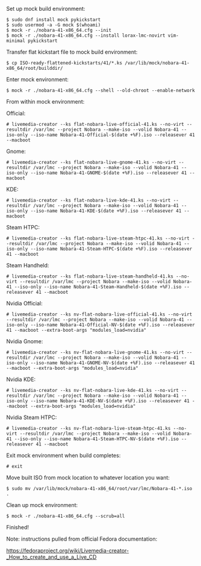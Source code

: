 Set up mock build environment:
```
$ sudo dnf install mock pykickstart
$ sudo usermod -a -G mock $(whoami)
$ mock -r ./nobara-41-x86_64.cfg --init
$ mock -r ./nobara-41-x86_64.cfg --install lorax-lmc-novirt vim-minimal pykickstart
```

Transfer flat kickstart file to mock build environment:

```
$ cp ISO-ready-flattened-kickstarts/41/*.ks /var/lib/mock/nobara-41-x86_64/root/builddir/
```

Enter mock environment:
```
$ mock -r ./nobara-41-x86_64.cfg --shell --old-chroot --enable-network
```

From within mock environment:

Official:
```
# livemedia-creator --ks flat-nobara-live-official-41.ks --no-virt --resultdir /var/lmc --project Nobara --make-iso --volid Nobara-41 --iso-only --iso-name Nobara-41-Official-$(date +%F).iso --releasever 41 --macboot
```

Gnome:
```
# livemedia-creator --ks flat-nobara-live-gnome-41.ks --no-virt --resultdir /var/lmc --project Nobara --make-iso --volid Nobara-41 --iso-only --iso-name Nobara-41-GNOME-$(date +%F).iso --releasever 41 --macboot
```

KDE:
```
# livemedia-creator --ks flat-nobara-live-kde-41.ks --no-virt --resultdir /var/lmc --project Nobara --make-iso --volid Nobara-41 --iso-only --iso-name Nobara-41-KDE-$(date +%F).iso --releasever 41 --macboot
```

Steam HTPC:
```
# livemedia-creator --ks flat-nobara-live-steam-htpc-41.ks --no-virt --resultdir /var/lmc --project Nobara --make-iso --volid Nobara-41 --iso-only --iso-name Nobara-41-Steam-HTPC-$(date +%F).iso --releasever 41 --macboot
```

Steam Handheld:
```
# livemedia-creator --ks flat-nobara-live-steam-handheld-41.ks --no-virt --resultdir /var/lmc --project Nobara --make-iso --volid Nobara-41 --iso-only --iso-name Nobara-41-Steam-Handheld-$(date +%F).iso --releasever 41 --macboot
```



Nvidia Official:
```
# livemedia-creator --ks nv-flat-nobara-live-official-41.ks --no-virt --resultdir /var/lmc --project Nobara --make-iso --volid Nobara-41 --iso-only --iso-name Nobara-41-Official-NV-$(date +%F).iso --releasever 41 --macboot --extra-boot-args "modules_load=nvidia"
```

Nvidia Gnome:
```
# livemedia-creator --ks nv-flat-nobara-live-gnome-41.ks --no-virt --resultdir /var/lmc --project Nobara --make-iso --volid Nobara-41 --iso-only --iso-name Nobara-41-GNOME-NV-$(date +%F).iso --releasever 41 --macboot --extra-boot-args "modules_load=nvidia"
```

Nvidia KDE:
```
# livemedia-creator --ks nv-flat-nobara-live-kde-41.ks --no-virt --resultdir /var/lmc --project Nobara --make-iso --volid Nobara-41 --iso-only --iso-name Nobara-41-KDE-NV-$(date +%F).iso --releasever 41 --macboot --extra-boot-args "modules_load=nvidia"
```

Nvidia Steam HTPC:
```
# livemedia-creator --ks nv-flat-nobara-live-steam-htpc-41.ks --no-virt --resultdir /var/lmc --project Nobara --make-iso --volid Nobara-41 --iso-only --iso-name Nobara-41-Steam-HTPC-NV-$(date +%F).iso --releasever 41 --macboot
```


Exit mock environment when build completes:
```
# exit
```

Move built ISO from mock location to whatever location you want:

```
$ sudo mv /var/lib/mock/nobara-41-x86_64/root/var/lmc/Nobara-41-*.iso .
```

Clean up mock environment:
```
$ mock -r ./nobara-41-x86_64.cfg --scrub=all
```

Finished!

Note: instructions pulled from official Fedora documentation:

https://fedoraproject.org/wiki/Livemedia-creator-_How_to_create_and_use_a_Live_CD



